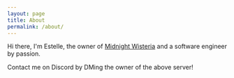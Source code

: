 ```yaml
---
layout: page
title: About
permalink: /about/
---
```


Hi there, I'm Estelle, the owner of [Midnight Wisteria](https://dsc.gg/midnight-wisteria) and a software engineer by passion.

Contact me on Discord by DMing the owner of the above server!
